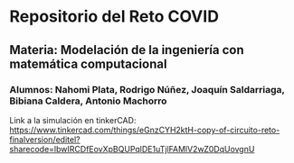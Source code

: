 # Repositorio del Reto COVID
## Materia: Modelación de la ingeniería con matemática computacional
### Alumnos: Nahomi Plata, Rodrigo Núñez, Joaquín Saldarriaga, Bibiana Caldera, Antonio Machorro
Link a la simulación en tinkerCAD: https://www.tinkercad.com/things/eGnzCYH2ktH-copy-of-circuito-reto-finalversion/editel?sharecode=lbwIRCDfEovXpBQUPqlDE1uTjlFAMlV2wZ0DqUovgnU

